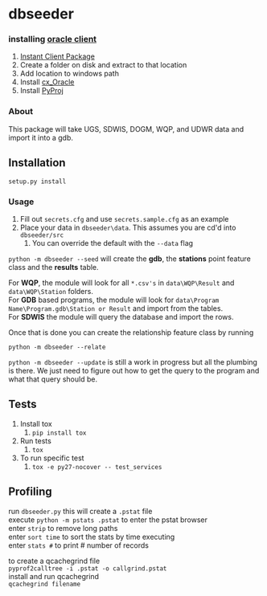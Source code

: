 # dbseeder

### installing [oracle client](http://www.oracle.com/technetwork/database/features/instant-client/index-097480.html)

1. [Instant Client Package](http://download.oracle.com/otn/nt/instantclient/121010/instantclient-basic-windows.x64-12.1.0.1.0.zip)
1. Create a folder on disk and extract to that location
1. Add location to windows path
1. Install [cx_Oracle](https://pypi.python.org/pypi/cx_Oracle/5.1.3)
1. Install [PyProj](https://code.google.com/p/pyproj/downloads/list)

### About

This package will take UGS, SDWIS, DOGM, WQP, and UDWR data and import it into a gdb.  

## Installation

`setup.py install`

### Usage

1. Fill out `secrets.cfg` and use `secrets.sample.cfg` as an example
1. Place your data in `dbseeder\data`. This assumes you are cd'd into `dbseeder/src`  
    1. You can override the default with the `--data` flag 
    
`python -m dbseeder --seed` will create the **gdb**, the **stations** point feature class and the **results** table.

For **WQP**, the module will look for all `*.csv's` in `data\WQP\Result` and `data\WQP\Station` folders.  
For **GDB** based programs, the module will look for `data\Program Name\Program.gdb\Station or Result` and import from the tables.  
For **SDWIS** the module will query the database and import the rows. 

Once that is done you can create the relationship feature class by running

`python -m dbseeder --relate`

`python -m dbseeder --update` is still a work in progress but all the plumbing is there. We just need to figure out how to get the query to the program and what that query should be.

## Tests
1. Install tox
    1. `pip install tox`
1. Run tests
    1. `tox`
1. To run specific test
    1. `tox -e py27-nocover -- test_services`

## Profiling
run `dbseeder.py` this will create a `.pstat` file  
execute `python -m pstats .pstat` to enter the pstat browser  
enter `strip` to remove long paths  
enter `sort time`  to sort the stats by time executing  
enter `stats #` to print # number of records  

to create a qcachegrind file  
`pyprof2calltree -i .pstat -o callgrind.pstat`  
install and run qcachegrind  
`qcachegrind filename`  